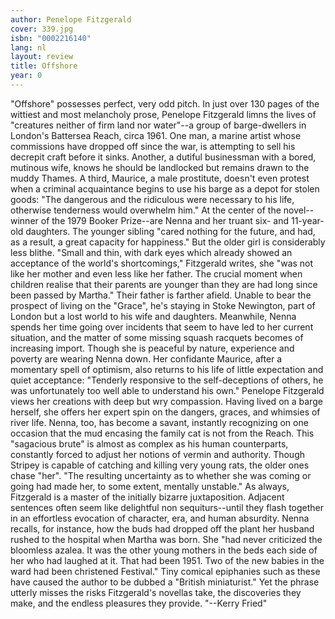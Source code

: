 ```yaml
---
author: Penelope Fitzgerald
cover: 339.jpg
isbn: "0002216140"
lang: nl
layout: review
title: Offshore
year: 0
---
```


"Offshore" possesses perfect, very odd pitch. In just over 130 pages of the wittiest and most melancholy prose, Penelope Fitzgerald limns the lives of "creatures neither of firm land nor water"--a group of barge-dwellers in London's Battersea Reach, circa 1961. One man, a marine artist whose commissions have dropped off since the war, is attempting to sell his decrepit craft before it sinks. Another, a dutiful businessman with a bored, mutinous wife, knows he should be landlocked but remains drawn to the muddy Thames. A third, Maurice, a male prostitute, doesn't even protest when a criminal acquaintance begins to use his barge as a depot for stolen goods: "The dangerous and the ridiculous were necessary to his life, otherwise tenderness would overwhelm him."
At the center of the novel--winner of the 1979 Booker Prize--are Nenna and her truant six- and 11-year-old daughters. The younger sibling "cared nothing for the future, and had, as a result, a great capacity for happiness." But the older girl is considerably less blithe. "Small and thin, with dark eyes which already showed an acceptance of the world's shortcomings," Fitzgerald writes, she "was not like her mother and even less like her father. The crucial moment when children realise that their parents are younger than they are had long since been passed by Martha."
Their father is farther afield. Unable to bear the prospect of living on the "Grace", he's staying in Stoke Newington, part of London but a lost world to his wife and daughters. Meanwhile, Nenna spends her time going over incidents that seem to have led to her current situation, and the matter of some missing squash racquets becomes of increasing import. Though she is peaceful by nature, experience and poverty are wearing Nenna down. Her confidante Maurice, after a momentary spell of optimism, also returns to his life of little expectation and quiet acceptance: "Tenderly responsive to the self-deceptions of others, he was unfortunately too well able to understand his own."
Penelope Fitzgerald views her creations with deep but wry compassion. Having lived on a barge herself, she offers her expert spin on the dangers, graces, and whimsies of river life. Nenna, too, has become a savant, instantly recognizing on one occasion that the mud encasing the family cat is not from the Reach. This "sagacious brute" is almost as complex as his human counterparts, constantly forced to adjust her notions of vermin and authority. Though Stripey is capable of catching and killing very young rats, the older ones chase "her". "The resulting uncertainty as to whether she was coming or going had made her, to some extent, mentally unstable."
As always, Fitzgerald is a master of the initially bizarre juxtaposition. Adjacent sentences often seem like delightful non sequiturs--until they flash together in an effortless evocation of character, era, and human absurdity. Nenna recalls, for instance, how the buds had dropped off the plant her husband rushed to the hospital when Martha was born. She "had never criticized the bloomless azalea. It was the other young mothers in the beds each side of her who had laughed at it. That had been 1951. Two of the new babies in the ward had been christened Festival." Tiny comical epiphanies such as these have caused the author to be dubbed a "British miniaturist." Yet the phrase utterly misses the risks Fitzgerald's novellas take, the discoveries they make, and the endless pleasures they provide. "--Kerry Fried"
